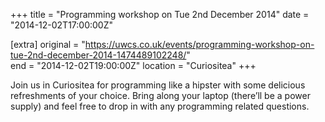 +++
title = "Programming workshop on Tue 2nd December 2014"
date = "2014-12-02T17:00:00Z"

[extra]
original = "https://uwcs.co.uk/events/programming-workshop-on-tue-2nd-december-2014-1474489102248/"    
end = "2014-12-02T19:00:00Z"
location = "Curiositea"
+++

Join us in Curiositea for programming like a hipster with some delicious refreshments of your choice. Bring along your laptop (there’ll be a power supply) and feel free to drop in with any programming related questions.

